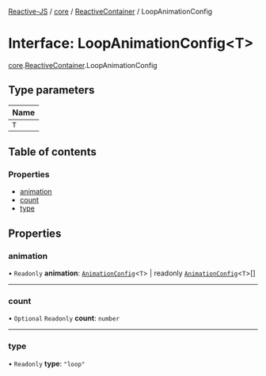 [Reactive-JS](../README.md) / [core](../modules/core.md) / [ReactiveContainer](../modules/core.ReactiveContainer.md) / LoopAnimationConfig

# Interface: LoopAnimationConfig<T\>

[core](../modules/core.md).[ReactiveContainer](../modules/core.ReactiveContainer.md).LoopAnimationConfig

## Type parameters

| Name |
| :------ |
| `T` |

## Table of contents

### Properties

- [animation](core.ReactiveContainer.LoopAnimationConfig.md#animation)
- [count](core.ReactiveContainer.LoopAnimationConfig.md#count)
- [type](core.ReactiveContainer.LoopAnimationConfig.md#type)

## Properties

### animation

• `Readonly` **animation**: [`AnimationConfig`](../modules/core.ReactiveContainer.md#animationconfig)<`T`\> \| readonly [`AnimationConfig`](../modules/core.ReactiveContainer.md#animationconfig)<`T`\>[]

___

### count

• `Optional` `Readonly` **count**: `number`

___

### type

• `Readonly` **type**: ``"loop"``

